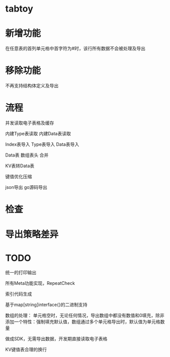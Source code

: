 # tabtoy

# 新增功能
在任意表的首列单元格中首字符为#时，该行所有数据不会被处理及导出

# 移除功能
不再支持结构体定义及导出


# 流程
并发读取电子表格及缓存

内建Type表读取
内建Data表读取

Index表导入
Type表导入
Data表导入

Data表 数组表头 合并


KV表转Data表

键值优化压缩

json导出
go源码导出

# 检查

# 导出策略差异



# TODO

统一的打印输出

所有Meta功能实现，RepeatCheck



索引代码生成

基于map[string]interface{}的二进制支持


数组的处理： 单元格空时，无论任何情况，导出数组中都没有数值和0填充，除非添加一个特性：强制填充默认值，数组通过多个单元格导出时，默认值为单元格数量

做成SDK，无需导出数据，开发期直接读取电子表格

KV键值表合理的换行